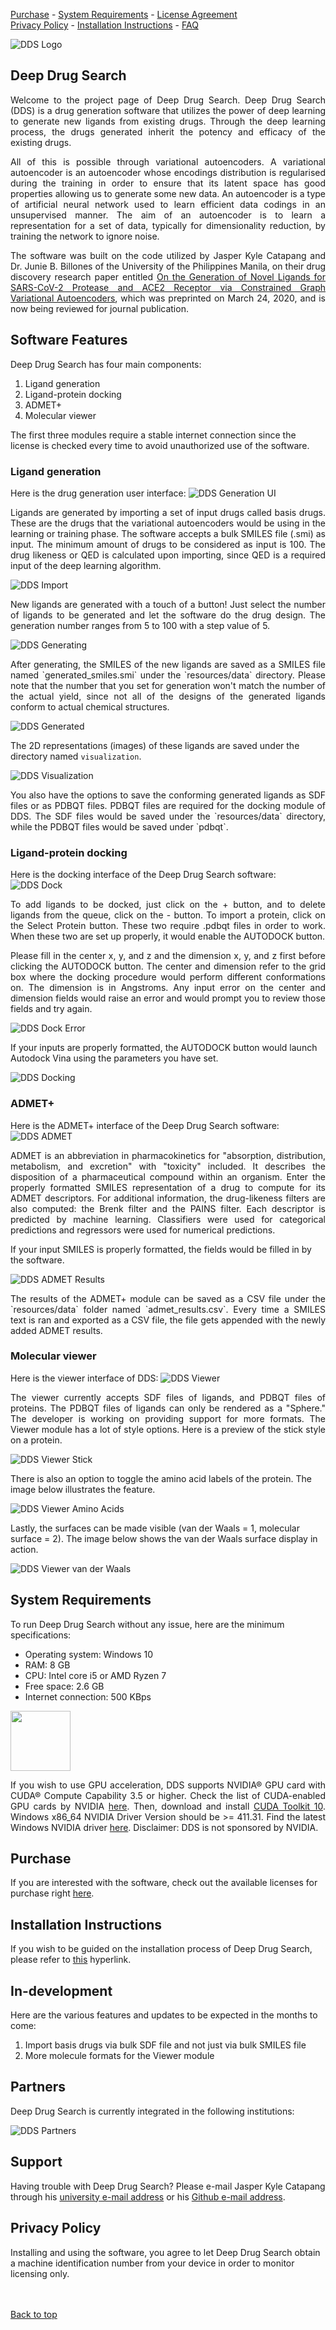 [Purchase](https://leeseojun17.github.io/deepdrugsearch/purchase) - [System Requirements](https://leeseojun17.github.io/deepdrugsearch/#system-requirements) - [License Agreement](https://leeseojun17.github.io/deepdrugsearch/eula)<br>[Privacy Policy](https://leeseojun17.github.io/deepdrugsearch/#privacy-policy) - [Installation Instructions](https://leeseojun17.github.io/deepdrugsearch/installation) - [FAQ](https://leeseojun17.github.io/deepdrugsearch/faq)

![DDS Logo](https://raw.githubusercontent.com/leeseojun17/deepdrugsearch/master/graphics/dds_logo_github.png "DDS Logo")

## Deep Drug Search

<p style='text-align: justify;'>Welcome to the project page of Deep Drug Search. Deep Drug Search (DDS) is a drug generation software that utilizes the power of deep learning to generate new ligands from existing drugs. Through the deep learning process, the drugs generated inherit the potency and efficacy of the existing drugs.</p>

<p style='text-align: justify;'>All of this is possible through variational autoencoders. A variational autoencoder is an autoencoder whose encodings distribution is regularised during the training in order to ensure that its latent space has good properties allowing us to generate some new data. An autoencoder is a type of artificial neural network used to learn efficient data codings in an unsupervised manner. The aim of an autoencoder is to learn a representation for a set of data, typically for dimensionality reduction, by training the network to ignore noise.</p>

<p style='text-align: justify;'>The software was built on the code utilized by Jasper Kyle Catapang and Dr. Junie B. Billones of the University of the Philippines Manila, on their drug discovery research paper entitled <a href="https://chemrxiv.org/articles/On_the_Generation_of_Novel_Ligands_for_SARS-CoV-2_Protease_and_ACE2_Receptor_via_Constrained_Graph_Variational_Autoencoders/12011157">On the Generation of Novel Ligands for SARS-CoV-2 Protease and ACE2 Receptor via Constrained Graph Variational Autoencoders</a>, which was preprinted on March 24, 2020, and is now being reviewed for journal publication.</p>

## Software Features

Deep Drug Search has four main components:
1. Ligand generation
2. Ligand-protein docking
3. ADMET+
4. Molecular viewer

The first three modules require a stable internet connection since the license is checked every time to avoid unauthorized use of the software.

### Ligand generation

Here is the drug generation user interface:
![DDS Generation UI](https://raw.githubusercontent.com/leeseojun17/deepdrugsearch/master/graphics/dds%20ui.JPG "DDS Generation UI")

<p style='text-align: justify;'>Ligands are generated by importing a set of input drugs called basis drugs. These are the drugs that the variational autoencoders would be using in the learning or training phase. The software accepts a bulk SMILES file (.smi) as input. The minimum amount of drugs to be considered as input is 100. The drug likeness or QED is calculated upon importing, since QED is a required input of the deep learning algorithm.</p>

![DDS Import](https://raw.githubusercontent.com/leeseojun17/deepdrugsearch/master/graphics/dds%20import.JPG "DDS Import")

<p style='text-align: justify;'>New ligands are generated with a touch of a button! Just select the number of ligands to be generated and let the software do the drug design. The generation number ranges from 5 to 100 with a step value of 5.</p>

![DDS Generating](https://raw.githubusercontent.com/leeseojun17/deepdrugsearch/master/graphics/dds%20gen%20progress.jpg "DDS Generating")

<p style='text-align: justify;'>After generating, the SMILES of the new ligands are saved as a SMILES file named `generated_smiles.smi` under the `resources/data` directory. Please note that the number that you set for generation won't match the number of the actual yield, since not all of the designs of the generated ligands conform to actual chemical structures.</p>

![DDS Generated](https://raw.githubusercontent.com/leeseojun17/deepdrugsearch/master/graphics/dds%20gen%20finished.JPG "DDS Generated")

The 2D representations (images) of these ligands are saved under the directory named `visualization`.

![DDS Visualization](https://raw.githubusercontent.com/leeseojun17/deepdrugsearch/master/graphics/dds_mol.JPG "DDS Visualization")

<p style='text-align: justify;'>You also have the options to save the conforming generated ligands as SDF files or as PDBQT files. PDBQT files are required for the docking module of DDS. The SDF files would be saved under the `resources/data` directory, while the PDBQT files would be saved under `pdbqt`.</p>

### Ligand-protein docking

Here is the docking interface of the Deep Drug Search software:
![DDS Dock](https://raw.githubusercontent.com/leeseojun17/deepdrugsearch/master/graphics/dds%20dock.JPG "DDS Dock")

<p style='text-align: justify;'>To add ligands to be docked, just click on the + button, and to delete ligands from the queue, click on the - button. To import a protein, click on the Select Protein button. These two require .pdbqt files in order to work. When these two are set up properly, it would enable the AUTODOCK button.</p>

<p style='text-align: justify;'>Please fill in the center x, y, and z and the dimension x, y, and z first before clicking the AUTODOCK button. The center and dimension refer to the grid box where the docking procedure would perform different conformations on. The dimension is in Angstroms. Any input error on the center and dimension fields would raise an error and would prompt you to review those fields and try again.</p>

![DDS Dock Error](https://raw.githubusercontent.com/leeseojun17/deepdrugsearch/master/graphics/dds%20dock%20error.JPG  "DDS Dock Error")

If your inputs are properly formatted, the AUTODOCK button would launch Autodock Vina using the parameters you have set.

![DDS Docking](https://raw.githubusercontent.com/leeseojun17/deepdrugsearch/master/graphics/dds%20docking.JPG  "DDS Docking")

### ADMET+

Here is the ADMET+ interface of the Deep Drug Search software:
![DDS ADMET](https://raw.githubusercontent.com/leeseojun17/deepdrugsearch/master/graphics/dds_admet_ui.JPG "DDS ADMET")

<p style='text-align: justify;'>ADMET is an abbreviation in pharmacokinetics for "absorption, distribution, metabolism, and excretion" with "toxicity" included. It describes the disposition of a pharmaceutical compound within an organism. Enter the properly formatted SMILES representation of a drug to compute for its ADMET descriptors. For additional information, the drug-likeness filters are also computed: the Brenk filter and the PAINS filter. Each descriptor is predicted by machine learning. Classifiers were used for categorical predictions and regressors were used for numerical predictions.</p>

If your input SMILES is properly formatted, the fields would be filled in by the software.

![DDS ADMET Results](https://raw.githubusercontent.com/leeseojun17/deepdrugsearch/master/graphics/dds_admet_ui_results.JPG "DDS ADMET Results")

<p style='text-align: justify;'>The results of the ADMET+ module can be saved as a CSV file under the `resources/data` folder named `admet_results.csv`. Every time a SMILES text is ran and exported as a CSV file, the file gets appended with the newly added ADMET results.</p>

### Molecular viewer

Here is the viewer interface of DDS:
![DDS Viewer](https://raw.githubusercontent.com/leeseojun17/deepdrugsearch/master/graphics/dds%20viewer.JPG "DDS Viewer")

<p style='text-align: justify;'>The viewer currently accepts SDF files of ligands, and PDBQT files of proteins. The PDBQT files of ligands can only be rendered as a "Sphere." The developer is working on providing support for more formats. The Viewer module has a lot of style options. Here is a preview of the stick style on a protein.</p>

![DDS Viewer Stick](https://raw.githubusercontent.com/leeseojun17/deepdrugsearch/master/graphics/dds%20viewer%20stick.JPG "DDS Viewer Stick")

There is also an option to toggle the amino acid labels of the protein. The image below illustrates the feature.

![DDS Viewer Amino Acids](https://raw.githubusercontent.com/leeseojun17/deepdrugsearch/master/graphics/dds%20viewer%20labels.JPG "DDS Viewer Amino Acids")

Lastly, the surfaces can be made visible (van der Waals = 1, molecular surface = 2). The image below shows the van der Waals surface display in action.

![DDS Viewer van der Waals](https://raw.githubusercontent.com/leeseojun17/deepdrugsearch/master/graphics/dds%20viewer%20surface.JPG "DDS Viewer van der Waals")

## System Requirements

To run Deep Drug Search without any issue, here are the minimum specifications:
* Operating system: Windows 10
* RAM: 8 GB
* CPU: Intel core i5 or AMD Ryzen 7
* Free space: 2.6 GB
* Internet connection: 500 KBps

<img src="https://raw.githubusercontent.com/leeseojun17/deepdrugsearch/master/graphics/nvidia.png" width="96">

<p style='text-align: justify;'>If you wish to use GPU acceleration, DDS supports NVIDIA® GPU card with CUDA® Compute Capability 3.5 or higher. Check the list of CUDA-enabled GPU cards by NVIDIA <a href="https://developer.nvidia.com/cuda-gpus">here</a>. Then, download and install <a href="https://developer.nvidia.com/cuda-10.0-download-archive?target_os=Windows&target_arch=x86_64&target_version=10&target_type=exenetwork">CUDA Toolkit 10</a>. Windows x86_64 NVIDIA Driver Version should be >= 411.31. Find the latest Windows NVIDIA driver <a href="https://www.nvidia.com/Download/index.aspx?lang=en-us">here</a>. Disclaimer: DDS is not sponsored by NVIDIA.</p>

## Purchase

If you are interested with the software, check out the available licenses for purchase right [here](https://leeseojun17.github.io/deepdrugsearch/purchase).

## Installation Instructions

If you wish to be guided on the installation process of Deep Drug Search, please refer to [this](https://leeseojun17.github.io/deepdrugsearch/installation) hyperlink.

## In-development

Here are the various features and updates to be expected in the months to come:
1. Import basis drugs via bulk SDF file and not just via bulk SMILES file
2. More molecule formats for the Viewer module

## Partners

Deep Drug Search is currently integrated in the following institutions:

![DDS Partners](https://raw.githubusercontent.com/leeseojun17/deepdrugsearch/master/graphics/partners.png "DDS Partners")

## Support

Having trouble with Deep Drug Search? Please e-mail Jasper Kyle Catapang through his [university e-mail address](mailto:jcatapang@up.edu.ph) or his [Github e-mail address](mailto:leeseojun17@naver.com).

## Privacy Policy

Installing and using the software, you agree to let Deep Drug Search obtain a machine identification number from your device in order to monitor licensing only.

<br><br>
[Back to top](https://leeseojun17.github.io/deepdrugsearch/)
